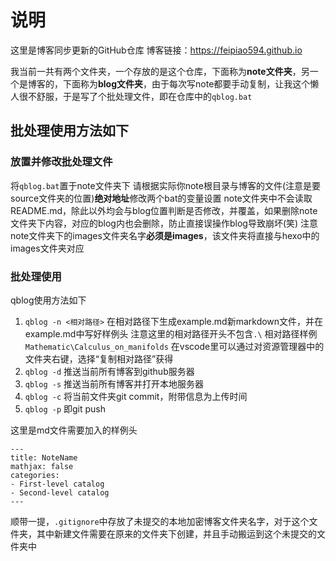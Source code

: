 # 说明
这里是博客同步更新的GitHub仓库
博客链接：https://feipiao594.github.io

我当前一共有两个文件夹，一个存放的是这个仓库，下面称为**note文件夹**，另一个是博客的，下面称为**blog文件夹**，由于每次写note都要手动复制，让我这个懒人很不舒服，于是写了个批处理文件，即在仓库中的`qblog.bat`

## 批处理使用方法如下

### 放置并修改批处理文件
将`qblog.bat`置于note文件夹下
请根据实际你note根目录与博客的文件(注意是要source文件夹的位置)**绝对地址**修改两个bat的变量设置
note文件夹中不会读取README.md，除此以外均会与blog位置判断是否修改，并覆盖，如果删除note文件夹下内容，对应的blog内也会删除，防止直接误操作blog导致崩坏(笑)
注意note文件夹下的images文件夹名字**必须是images**，该文件夹将直接与hexo中的images文件夹对应

### 批处理使用
qblog使用方法如下
1. `qblog -n <相对路径>`
    在相对路径下生成example.md新markdown文件，并在example.md中写好样例头
    注意这里的相对路径开头不包含`.\`
    相对路径样例`Mathematic\Calculus_on_manifolds`
    在vscode里可以通过对资源管理器中的文件夹右键，选择“复制相对路径”获得
2. `qblog -d`
    推送当前所有博客到github服务器
3. `qblog -s`
    推送当前所有博客并打开本地服务器
4. `qblog -c`
    将当前文件夹git commit，附带信息为上传时间
5. `qblog -p`
    即git push

这里是md文件需要加入的样例头
```
---
title: NoteName
mathjax: false
categories:
- First-level catalog
- Second-level catalog
---
```

顺带一提，`.gitignore`中存放了未提交的本地加密博客文件夹名字，对于这个文件夹，其中新建文件需要在原来的文件夹下创建，并且手动搬运到这个未提交的文件夹中